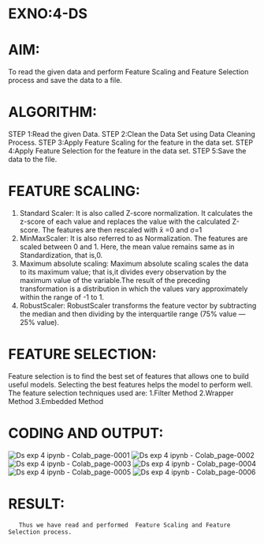# EXNO:4-DS
# AIM:
To read the given data and perform Feature Scaling and Feature Selection process and save the
data to a file.

# ALGORITHM:
STEP 1:Read the given Data.
STEP 2:Clean the Data Set using Data Cleaning Process.
STEP 3:Apply Feature Scaling for the feature in the data set.
STEP 4:Apply Feature Selection for the feature in the data set.
STEP 5:Save the data to the file.

# FEATURE SCALING:
1. Standard Scaler: It is also called Z-score normalization. It calculates the z-score of each value and replaces the value with the calculated Z-score. The features are then rescaled with x̄ =0 and σ=1
2. MinMaxScaler: It is also referred to as Normalization. The features are scaled between 0 and 1. Here, the mean value remains same as in Standardization, that is,0.
3. Maximum absolute scaling: Maximum absolute scaling scales the data to its maximum value; that is,it divides every observation by the maximum value of the variable.The result of the preceding transformation is a distribution in which the values vary approximately within the range of -1 to 1.
4. RobustScaler: RobustScaler transforms the feature vector by subtracting the median and then dividing by the interquartile range (75% value — 25% value).

# FEATURE SELECTION:
Feature selection is to find the best set of features that allows one to build useful models. Selecting the best features helps the model to perform well.
The feature selection techniques used are:
1.Filter Method
2.Wrapper Method
3.Embedded Method

# CODING AND OUTPUT:
![Ds exp 4 ipynb - Colab_page-0001](https://github.com/user-attachments/assets/8f04cd20-74cf-475e-b647-9abe293a89ef)
![Ds exp 4 ipynb - Colab_page-0002](https://github.com/user-attachments/assets/e1f28053-229a-4f34-ae10-68d6b1ecfdf8)
![Ds exp 4 ipynb - Colab_page-0003](https://github.com/user-attachments/assets/c2cd6103-e36f-4b3a-950a-f2269404c0f3)
![Ds exp 4 ipynb - Colab_page-0004](https://github.com/user-attachments/assets/a283320b-fe2c-4e84-844e-94e58da44b5c)
![Ds exp 4 ipynb - Colab_page-0005](https://github.com/user-attachments/assets/d5e9cc64-5d9a-4dd8-9d9b-2a7be5c0caa5)
![Ds exp 4 ipynb - Colab_page-0006](https://github.com/user-attachments/assets/ef318839-1440-4c66-abd9-52ddb6905448)
# RESULT:
       Thus we have read and performed  Feature Scaling and Feature Selection process.

